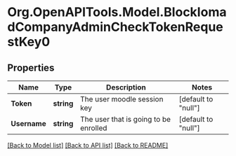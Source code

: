 # Org.OpenAPITools.Model.BlockIomadCompanyAdminCheckTokenRequestKey0

## Properties

Name | Type | Description | Notes
------------ | ------------- | ------------- | -------------
**Token** | **string** | The user moodle session key | [default to "null"]
**Username** | **string** | The user that is going to be enrolled | [default to "null"]

[[Back to Model list]](../README.md#documentation-for-models) [[Back to API list]](../README.md#documentation-for-api-endpoints) [[Back to README]](../README.md)


